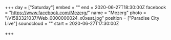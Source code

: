 +++
day = ["Saturday"]
embed = ""
end = 2020-06-27T18:30:00Z
facebook = "https://www.facebook.com/Mezerg/"
name = "Mezerg"
photo = "/v1583321037/Web_0000000024_x0xeat.jpg"
position = ["Paradise City Live"]
soundcloud = ""
start = 2020-06-27T17:30:00Z

+++
